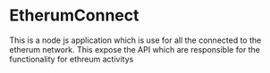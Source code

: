 # EtherumConnect
This is a node js application which is use for all the connected to the etherum network. This expose the API which are responsible for the functionality for ethreum activitys
